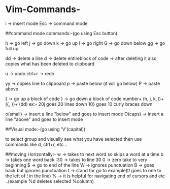 # Vim-Commands-

i -> insert mode
Esc -> command mode

##command mode commands:-(go using Esc button)

h -> go left
j -> go down
k -> go up
l -> go right
G -> go down below
gg -> go full up

dd -> delete a line
d -> delete entireblock of code -> after deleting it also copies what has been deleted to clipboard

u -> undo 
ctrl+r -> redo

yy -> copies line to clipboard
p -> paste below (it will go below)
P -> paste above


{ -> go up a block of code
} -> go down a block of code
number+ (h, j, k, l)+({, })+ (dd)
ex:- 20j goes 20 lines down
     10} goes 10 curly braces down
     
o(small) -> insert a line "below" and goes to insert mode
O(caps) -> insert a line "above" and goes to insert mode
     
##Visual mode:-(go using 'V'(capital))

to select group and visually see what you have selected
then use commands like d, ctrl+r, etc ..

##moving Horizontally:- 
w -> takes to next word so skips a word at a time
b -> takes one word back
:30 -> takes to line 30
0 -> zero take to very beginning
$ -> go to end of the line
W -> ignores punctuation
B -> goes back but ignores punctuation
t -> stand for go to example(t! goes to one to the left of ! in the line)
% -> it is helpful for navigating end of cursors and etc ..(example %d deletes selected %column)
